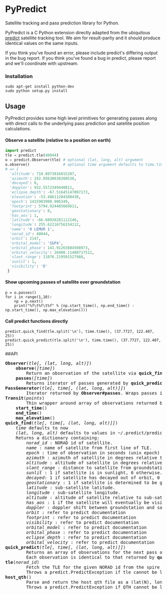 PyPredict
=======

Satellite tracking and pass prediction library for Python.

PyPredict is a C Python extension directly adapted from the ubiquitous [predict](http://www.qsl.net/kd2bd/predict.html) satellite tracking tool.
We aim for result-parity and it should produce identical values on the same inputs.

If you think you've found an error, please include predict's differing output in the bug report.
If you think you've found a bug in predict, please report and we'll coordinate with upstream.
### Installation
```
sudo apt-get install python-dev
sudo python setup.py install
```
## Usage
PyPredict provides some high level primitives for generating passes along with direct calls to the underlying pass prediction and satellite position calculations.
#### Observe a satellite (relative to a position on earth)
```python
import predict
tle = predict.tle(40044)
o = predict.Observer(tle) # optional (lat, long, alt) argument
o.observe()               # optional time argument defaults to time.time()
# => {
  'altitude': 719.8973016015207,
  'azimuth': 192.95630630260538,
  'decayed': 0,
  'doppler': 932.5572349440811,
  'eclipse_depth': -67.51645147097173,
  'elevation': -53.48611284388438,
  'epoch': 1415903990.986349,
  'footprint': 5794.924485669611,
  'geostationary': 0,
  'has_aos': 1,
  'latitude': -66.68928281112146,
  'longitude': 255.62216756334112,
  'name': '0 LEMUR 1',
  'norad_id': 40044,
  'orbit': 2147,
  'orbital_model': 'SGP4',
  'orbital_phase': 141.91263884508973,
  'orbital_velocity': 26900.11489717512,
  'slant_range': 11076.219591527988,
  'sunlit': 1,
  'visibility': 'D'
 }
```

#### Show upcoming passes of satellite over groundstation
```
p = o.passes()
for i in range(1,10):
	np = p.next()
	print("%f\t%f\t%f" % (np.start_time(), np.end_time() - np.start_time(), np.max_elevation()))
```
#### Call predict functions directly
```
predict.quick_find(tle.split('\n'), time.time(), (37.7727, 122.407, 25))
predict.quick_predict(tle.split('\n'), time.time(), (37.7727, 122.407, 25))
```
##API
<pre>
<b>Observer</b>(<i>tle[, (lat, long, alt)]</i>)  
    <b>observe</b>(<i>[time]</i>)  
        Return an observation of the satellite via <b>quick_find</b>(<i>tle, time, qth</i>)  
    <b>passes</b>(<i>[time]</i>)  
        Returns iterator of passes generated by <b>quick_predict</b>(<i>tle, time, qth</i>)  
<b>PassGenerator</b>(<i>tle[, time[, (lat, long, alt)]]</i>)  
        Iterator returned by <b>Observer#passes</b>. Wraps passes in <i>Transit</i> for utility methods.  
<b>Transit</b>(<i>points</i>)  
        Thin wrapper around array of observations returned by <b>quick_predict</b>.  
    <b>start_time</b>()  
    <b>end_time</b>()  
    <b>max_elevation</b>()  
<b>quick_find</b>(<i>tle[, time[, (lat, long, alt)]]</i>)  
    <i>time</i> defaults to now   
    <i>(lat, long, alt)</i> defaults to values in ~/.predict/predict.qth  
    Returns a dictionary containing:  
        <i>norad_id</i> : NORAD id of satellite.  
        <i>name</i> : name of satellite from first line of TLE.  
        <i>epoch</i> : time of observation in seconds (unix epoch)  
        <i>azimuth</i> : azimuth of satellite in degrees relative to groundstation.  
        <i>altitude</i> : altitude of satellite in degrees relative to groundstation.  
        <i>slant_range</i> : distance to satellite from groundstation in meters.  
        <i>sunlit</i> : 1 if satellite is in sunlight, 0 otherwise.  
        <i>decayed</i>: 1 if satellite has decayed out of orbit, 0 otherwise.  
        <i>geostationary</i> : 1 if satellite is determined to be geostationary, 0 otherwise.  
        <i>latitude</i> : sub-satellite latitude.  
        <i>longitude</i> : sub-satellite longitude.  
        <i>altitude</i> : altitude of satellite relative to sub-satellite latitude, longitude.  
        <i>has_aos</i> : 1 if the satellite will eventually be visible from the groundstation  
        <i>doppler</i> : doppler shift between groundstation and satellite.  
        <i>orbit</i> : refer to predict documentation  
        <i>footprint</i> : refer to predict documentation  
        <i>visibility</i> : refer to predict documentation  
        <i>orbital_model</i> : refer to predict documentation  
        <i>orbital_phase</i> : refer to predict documentation  
        <i>eclipse_depth</i> : refer to predict documentation  
        <i>orbital_velocity</i> : refer to predict documentation  
<b>quick_predict</b>(<i>tle[, time[, (lat, long, alt)]]</i>)  
        Returns an array of observations for the next pass as calculated by predict.
        Each observation is identical to that returned by <b>quick_find</b>.
<b>tle</b>(<i>norad_id</i>)  
        Fetch the TLE for the given NORAD id from the spire tle service.
        Throws a predict.PredictException if tle cannot be loaded.
<b>host_qth</b>()
        Parse and return the host qth file as a (lat(N), long(W), Alt(m)) tuple.
        Throws a predict.PredictException if QTH cannot be loaded and parsed.
</pre>
